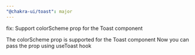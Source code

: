 ```yaml
---
"@chakra-ui/toast": major
---
```


fix: Support colorScheme prop for the Toast component

The colorScheme prop is supported for the Toast component Now you can pass the
prop using useToast hook
